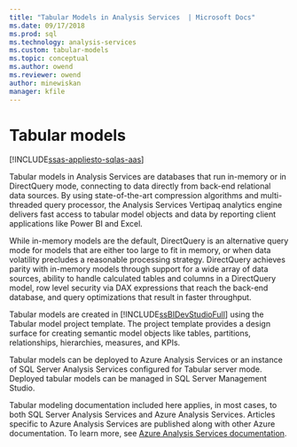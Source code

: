 ```yaml
---
title: "Tabular Models in Analysis Services  | Microsoft Docs"
ms.date: 09/17/2018
ms.prod: sql
ms.technology: analysis-services
ms.custom: tabular-models
ms.topic: conceptual
ms.author: owend
ms.reviewer: owend
author: minewiskan
manager: kfile
---
```

# Tabular models
[!INCLUDE[ssas-appliesto-sqlas-aas](../../includes/ssas-appliesto-sqlas-aas.md)]

  Tabular models in Analysis Services are databases that run in-memory or in DirectQuery mode, connecting to data directly from back-end relational data sources. By using state-of-the-art compression algorithms and multi-threaded query processor, the Analysis Services Vertipaq analytics engine delivers fast access to tabular model objects and data by reporting client applications like Power BI and Excel.  
  
 While in-memory models are the default, DirectQuery is an alternative query mode for models that are either too large to fit in memory, or when data volatility precludes a reasonable processing strategy. DirectQuery achieves parity with in-memory models through support for a wide array of data sources, ability to handle calculated tables and columns in a DirectQuery model, row level security via DAX expressions that reach the back-end database, and query optimizations that result in faster throughput.
  
 Tabular models are created in [!INCLUDE[ssBIDevStudioFull](../../includes/ssbidevstudiofull-md.md)] using the Tabular model project template. The project template provides a design surface for creating semantic model objects like tables, partitions, relationships, hierarchies, measures, and KPIs. 
  
 Tabular models can be deployed to Azure Analysis Services or an instance of SQL Server Analysis Services configured for Tabular server mode. Deployed tabular models can be managed in SQL Server Management Studio. 

Tabular modeling documentation included here applies, in most cases, to both SQL Server Analysis Services and Azure Analysis Services. Articles specific to Azure Analysis Services are published along with other Azure documentation. To learn more, see [Azure Analysis Services documentation](https://docs.microsoft.com/azure/analysis-services/).
  
